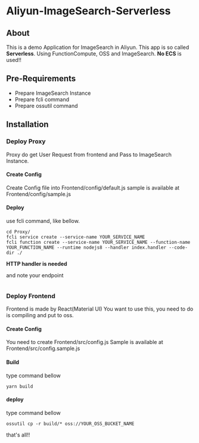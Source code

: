 # Aliyun-ImageSearch-Serverless
## About
This is a demo Application for ImageSearch in Aliyun.
This app is so called **Serverless**.
Using FunctionCompute, OSS and ImageSearch.
**No ECS** is used!!

## Pre-Requirements
- Prepare ImageSearch Instance
- Prepare fcli command
- Prepare ossutil command

## Installation
### Deploy Proxy
Proxy do get User Request from frontend and Pass to ImageSearch Instance.

#### Create Config
Create Config file into Frontend/config/default.js
sample is available at Frontend/config/sample.js

#### Deploy
use fcli command, like bellow.

```
cd Proxy/
fcli service create --service-name YOUR_SERVICE_NAME
fcli function create --service-name YOUR_SERVICE_NAME --function-name YOUR_FUNCTION_NAME --runtime nodejs8 --handler index.handler --code-dir ./ 
```
**HTTP handler is needed**


and note your endpoint


```
```


### Deploy Frontend
Frontend is made by React(Material UI)
You want to use this, you need to do is compiling and put to oss.

#### Create Config
You need to create Frontend/src/config.js
Sample is available at Frontend/src/config.sample.js

#### Build
type command bellow

```
yarn build
```

#### deploy
type command bellow

```
ossutil cp -r build/* oss://YOUR_OSS_BUCKET_NAME
```

that's all!!
